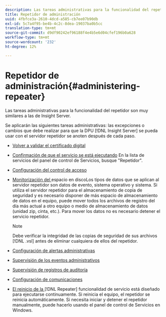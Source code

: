 ```yaml
---
description: Las tareas administrativas para la funcionalidad del repetidor son muy similares a las de Insight Server.
title: Repetidor de administración
uuid: 4fbfce3a-2610-4dcd-a585-cb7ee07b90db
exl-id: 5c7a4f95-be4b-4c2c-8dea-19037ba0b5cc
translation-type: tm+mt
source-git-commit: d9df90242ef96188f4e4b5e6d04cfef196b0a628
workflow-type: tm+mt
source-wordcount: '232'
ht-degree: 12%

---
```


# Repetidor de administración{#administering-repeater}

Las tareas administrativas para la funcionalidad del repetidor son muy similares a las de Insight Server.

Se aplicarán las siguientes tareas administrativas: las excepciones o cambios que debe realizar para que la DPU [!DNL Insight Server] se pueda usar con el servidor repetidor se anoten después de cada paso.

* [Volver a validar el certificado digital](../../../home/c-inst-svr/c-admin-inst-svr/c-reval-dgtl-cert.md#concept-f0020a6f0d6f477099b7a8f0b6e2944c)
* [Confirmación de que el servicio se está ejecutando](../../../home/c-inst-svr/c-admin-inst-svr/c-cfrm-svc-rng.md#concept-15b046e92d254bbd95dec829abc76677) En la lista de servicios del panel de control de Servicios, busque &quot;Repetidor&quot;.

* [Configuración del control de acceso](../../../home/c-inst-svr/c-admin-inst-svr/c-config-acs-ctrl/c-config-acs-ctrl.md#concept-ac385e870dbe4b57a72bf7266b60f93d)
* [Monitorización del ](../../../home/c-inst-svr/c-admin-inst-svr/c-mntr-disk-spc/c-mntr-disk-spc.md#concept-a83447e44f4e47aba282328be395a0d4) espacio en discoLos tipos de datos que se aplican al servidor repetidor son datos de evento, sistema operativo y sistema. Si utiliza el servidor repetidor para el almacenamiento de copia de seguridad y es necesario disponer de más espacio de almacenamiento de datos en el equipo, puede mover todos los archivos de registro del día más actual a otro equipo o medio de almacenamiento de datos (unidad zip, cinta, etc.). Para mover los datos no es necesario detener el servicio repetidor.

   >[!NOTE]
   >
   >Debe verificar la integridad de las copias de seguridad de sus archivos [!DNL .vsl] antes de eliminar cualquiera de ellos del repetidor.

* [Configuración de alertas administrativas](../../../home/c-inst-svr/c-admin-inst-svr/t-config-adm-alrts.md#task-0858f588da4941aa9d4952f6592681aa)
* [Supervisión de los eventos administrativos](../../../home/c-inst-svr/c-admin-inst-svr/t-mntr-adm-evts.md#task-4c78325b3e6e4dde8fa94c1896e19e34)
* [Supervisión de registros de auditoría](../../../home/c-inst-svr/c-admin-inst-svr/t-mntr-adt-lgs.md#task-5dd9830424fe440ea1369215a1aca231)
* [Configuración de comunicaciones](../../../home/c-inst-svr/c-admin-inst-svr/t-config-com.md#task-471305ecf7a644789a288f93c42514ec)
* [El reinicio de la ](../../../home/c-inst-svr/c-admin-inst-svr/t-rest-svc.md#task-97f97f1019bc440080ab2fddfdc04c74)  [!DNL Repeater] funcionalidad de servicio está diseñado para ejecutarse continuamente. Si reinicia el equipo, el repetidor se reinicia automáticamente. Si necesita iniciar y detener el repetidor manualmente, puede hacerlo usando el panel de control de Servicios en Windows.
